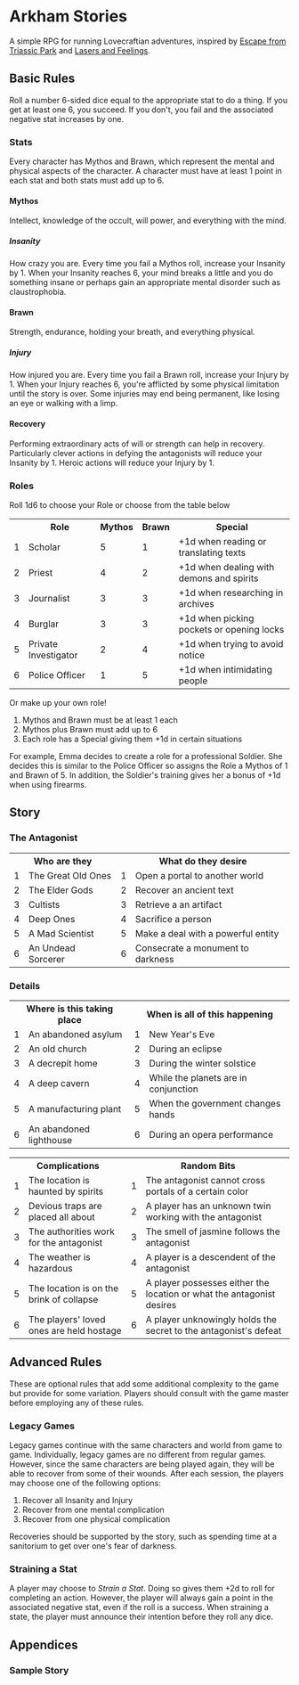 # Arkham Stories

A simple RPG for running Lovecraftian adventures, inspired by [Escape from Triassic Park](https://www.reddit.com/r/rpg/comments/6f1lkt/i_ran_a_homebrew_microrpg_escape_from_triassic/) and [Lasers and Feelings](http://onesevendesign.com/lasers_and_feelings_rpg.pdf).

## Basic Rules

Roll a number 6-sided dice equal to the appropriate stat to do a thing. If you get at least one 6, you succeed. If you don't, you fail and the associated negative stat increases by one.

### Stats

Every character has Mythos and Brawn, which represent the mental and physical aspects of the character.  A character must have at least 1 point in each stat and both stats must add up to 6.  

#### Mythos

Intellect, knowledge of the occult, will power, and everything with the mind.

##### Insanity

How crazy you are.  Every time you fail a Mythos roll, increase your Insanity by 1.  When your Insanity reaches 6, your mind breaks a little and you do something insane or perhaps gain an appropriate mental disorder such as claustrophobia.

#### Brawn

Strength, endurance, holding your breath, and everything physical.

##### Injury

How injured you are.  Every time you fail a Brawn roll, increase your Injury by 1.  When your Injury reaches 6, you're afflicted by some physical limitation until the story is over.  Some injuries may end being permanent, like losing an eye or walking with a limp.

#### Recovery

Performing extraordinary acts of will or strength can help in recovery.  Particularly clever actions in defying the antagonists will reduce your Insanity by 1.  Heroic actions will reduce your Injury by 1.

### Roles

Roll 1d6 to choose your Role or choose from the table below

<table>
  <tr>
    <th></th>
    <th>Role</th>
    <th>Mythos</th>
    <th>Brawn</th>
    <th>Special</th>
  </tr>
  <tr>
    <td>1</td>
    <td>Scholar</td>
    <td>5</td>
    <td>1</td>
    <td>+1d when reading or translating texts</td>
  </tr>
  <tr>
    <td>2</td>
    <td>Priest</td>
    <td>4</td>
    <td>2</td>
    <td>+1d when dealing with demons and spirits</td>
  </tr>
  <tr>
    <td>3</td>
    <td>Journalist</td>
    <td>3</td>
    <td>3</td>
    <td>+1d when researching in archives</td>
  </tr>
  <tr>
    <td>4</td>
    <td>Burglar</td>
    <td>3</td>
    <td>3</td>
    <td>+1d when picking pockets or opening locks</td>
  </tr>
  <tr>
    <td>5</td>
    <td>Private Investigator</td>
    <td>2</td>
    <td>4</td>
    <td>+1d when trying to avoid notice</td>
  </tr>
  <tr>
    <td>6</td>
    <td>Police Officer</td>
    <td>1</td>
    <td>5</td>
    <td>+1d when intimidating people</td>
  </tr>
</table>

Or make up your own role!

1. Mythos and Brawn must be at least 1 each
2. Mythos plus Brawn must add up to 6
3. Each role has a Special giving them +1d in certain situations

For example, Emma decides to create a role for a professional Soldier.  She decides this is similar to the Police Officer so assigns the Role a Mythos of 1 and Brawn of 5.  In addition, the Soldier's training gives her a bonus of +1d when using firearms.

## Story

### The Antagonist

<table>
  <tr>
    <th colspan="2">Who are they</th>
    <th colspan="2">What do they desire</th>
  </tr>
  <tr>
    <td>1</td>
    <td>The Great Old Ones</td>
    <td>1</td>
    <td>Open a portal to another world</td>
  </tr>
  <tr>
    <td>2</td>
    <td>The Elder Gods</td>
    <td>2</td>
    <td>Recover an ancient text</td>
  </tr>
  <tr>
    <td>3</td>
    <td>Cultists</td>
    <td>3</td>
    <td>Retrieve a an artifact</td>
  </tr>
  <tr>
    <td>4</td>
    <td>Deep Ones</td>
    <td>4</td>
    <td>Sacrifice a person</td>
  </tr>
  <tr>
    <td>5</td>
    <td>A Mad Scientist</td>
    <td>5</td>
    <td>Make a deal with a powerful entity</td>
  </tr>
  <tr>
    <td>6</td>
    <td>An Undead Sorcerer</td>
    <td>6</td>
    <td>Consecrate a monument to darkness</td>
  </tr>
</table>

### Details

<table>
  <tr>
    <th colspan="2">Where is this taking place</th>
    <th colspan="2">When is all of this happening</th>
  </tr>
  <tr>
    <td>1</td>
    <td>An abandoned asylum</td>
    <td>1</td>
    <td>New Year's Eve</td>
  </tr>
  <tr>
    <td>2</td>
    <td>An old church</td>
    <td>2</td>
    <td>During an eclipse</td>
  </tr>
  <tr>
    <td>3</td>
    <td>A decrepit home</td>
    <td>3</td>
    <td>During the winter solstice</td>
  </tr>
  <tr>
    <td>4</td>
    <td>A deep cavern</td>
    <td>4</td>
    <td>While the planets are in conjunction</td>
  </tr>
  <tr>
    <td>5</td>
    <td>A manufacturing plant</td>
    <td>5</td>
    <td>When the government changes hands</td>
  </tr>
  <tr>
    <td>6</td>
    <td>An abandoned lighthouse</td>
    <td>6</td>
    <td>During an opera performance</td>
  </tr>
 </table>
 
 <table>
  <tr>
    <th colspan="2">Complications</th>
    <th colspan="2">Random Bits</th>
  </tr>
  <tr>
    <td>1</td>
    <td>The location is haunted by spirits</td>
    <td>1</td>
    <td>The antagonist cannot cross portals of a certain color</td>
  </tr>
  <tr>
    <td>2</td>
    <td>Devious traps are placed all about</td>
    <td>2</td>
    <td>A player has an unknown twin working with the antagonist</td>
  </tr>
  <tr>
    <td>3</td>
    <td>The authorities work for the antagonist</td>
    <td>3</td>
    <td>The smell of jasmine follows the antagonist</td>
  </tr>
  <tr>
    <td>4</td>
    <td>The weather is hazardous</td>
    <td>4</td>
    <td>A player is a descendent of the antagonist</td>
  </tr>
  <tr>
    <td>5</td>
    <td>The location is on the brink of collapse</td>
    <td>5</td>
    <td>A player possesses either the location or what the antagonist desires</td>
  </tr>
  <tr>
    <td>6</td>
    <td>The players' loved ones are held hostage</td>
    <td>6</td>
    <td>A player unknowingly holds the secret to the antagonist's defeat</td>
  </tr>
</table>

## Advanced Rules

These are optional rules that add some additional complexity to the game but provide for some variation.  Players should consult with the game master before employing any of these rules.

### Legacy Games

Legacy games continue with the same characters and world from game to game.  Individually, legacy games are no different from regular games.  However, since the same characters are being played again, they will be able to recover from some of their wounds.  After each session, the players may choose one of the following options:

1. Recover all Insanity and Injury
2. Recover from one mental complication
3. Recover from one physical complication

Recoveries should be supported by the story, such as spending time at a sanitorium to get over one's fear of darkness.

### Straining a Stat

A player may choose to *Strain a Stat*.  Doing so gives them +2d to roll for completing an action.  However, the player will always gain a point in the associated negative stat, even if the roll is a success.  When straining a state, the player must announce their intention before they roll any dice.

## Appendices

### Sample Story

